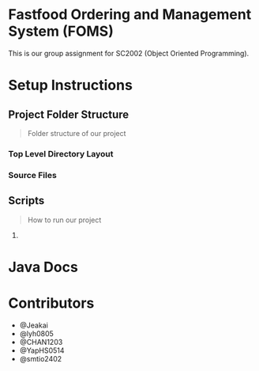 # Fastfood Ordering and Management System (FOMS)
This is our group assignment for SC2002 (Object Oriented Programming).

# Setup Instructions
## Project Folder Structure
> Folder structure of our project
### Top Level Directory Layout
### Source Files
## Scripts
> How to run our project
1. 

# Java Docs

# Contributors
- @Jeakai
- @lyh0805
- @CHAN1203
- @YapHS0514
- @smtio2402
